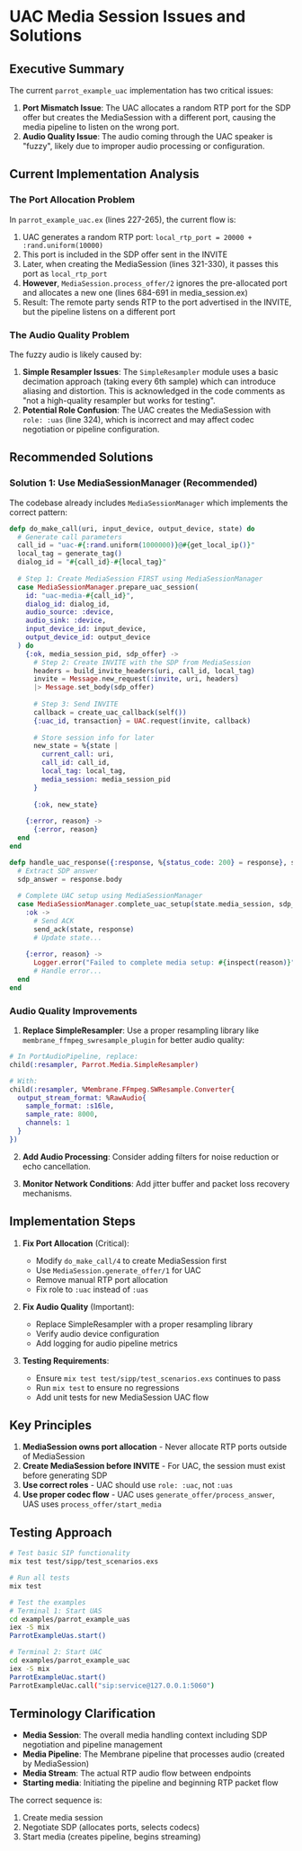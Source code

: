 # UAC Media Session Issues and Solutions

## Executive Summary

The current `parrot_example_uac` implementation has two critical issues:

1. **Port Mismatch Issue**: The UAC allocates a random RTP port for the SDP offer but creates the MediaSession with a different port, causing the media pipeline to listen on the wrong port.
2. **Audio Quality Issue**: The audio coming through the UAC speaker is "fuzzy", likely due to improper audio processing or configuration.

## Current Implementation Analysis

### The Port Allocation Problem

In `parrot_example_uac.ex` (lines 227-265), the current flow is:

1. UAC generates a random RTP port: `local_rtp_port = 20000 + :rand.uniform(10000)`
2. This port is included in the SDP offer sent in the INVITE
3. Later, when creating the MediaSession (lines 321-330), it passes this port as `local_rtp_port`
4. **However**, `MediaSession.process_offer/2` ignores the pre-allocated port and allocates a new one (lines 684-691 in media_session.ex)
5. Result: The remote party sends RTP to the port advertised in the INVITE, but the pipeline listens on a different port

### The Audio Quality Problem

The fuzzy audio is likely caused by:

1. **Simple Resampler Issues**: The `SimpleResampler` module uses a basic decimation approach (taking every 6th sample) which can introduce aliasing and distortion. This is acknowledged in the code comments as "not a high-quality resampler but works for testing".
2. **Potential Role Confusion**: The UAC creates the MediaSession with `role: :uas` (line 324), which is incorrect and may affect codec negotiation or pipeline configuration.

## Recommended Solutions

### Solution 1: Use MediaSessionManager (Recommended)

The codebase already includes `MediaSessionManager` which implements the correct pattern:

```elixir
defp do_make_call(uri, input_device, output_device, state) do
  # Generate call parameters
  call_id = "uac-#{:rand.uniform(1000000)}@#{get_local_ip()}"
  local_tag = generate_tag()
  dialog_id = "#{call_id}-#{local_tag}"
  
  # Step 1: Create MediaSession FIRST using MediaSessionManager
  case MediaSessionManager.prepare_uac_session(
    id: "uac-media-#{call_id}",
    dialog_id: dialog_id,
    audio_source: :device,
    audio_sink: :device,
    input_device_id: input_device,
    output_device_id: output_device
  ) do
    {:ok, media_session_pid, sdp_offer} ->
      # Step 2: Create INVITE with the SDP from MediaSession
      headers = build_invite_headers(uri, call_id, local_tag)
      invite = Message.new_request(:invite, uri, headers)
      |> Message.set_body(sdp_offer)
      
      # Step 3: Send INVITE
      callback = create_uac_callback(self())
      {:uac_id, transaction} = UAC.request(invite, callback)
      
      # Store session info for later
      new_state = %{state |
        current_call: uri,
        call_id: call_id,
        local_tag: local_tag,
        media_session: media_session_pid
      }
      
      {:ok, new_state}
      
    {:error, reason} ->
      {:error, reason}
  end
end

defp handle_uac_response({:response, %{status_code: 200} = response}, state) do
  # Extract SDP answer
  sdp_answer = response.body
  
  # Complete UAC setup using MediaSessionManager
  case MediaSessionManager.complete_uac_setup(state.media_session, sdp_answer) do
    :ok ->
      # Send ACK
      send_ack(state, response)
      # Update state...
      
    {:error, reason} ->
      Logger.error("Failed to complete media setup: #{inspect(reason)}")
      # Handle error...
  end
end
```

### Audio Quality Improvements

1. **Replace SimpleResampler**: Use a proper resampling library like `membrane_ffmpeg_swresample_plugin` for better audio quality:

```elixir
# In PortAudioPipeline, replace:
child(:resampler, Parrot.Media.SimpleResampler)

# With:
child(:resampler, %Membrane.FFmpeg.SWResample.Converter{
  output_stream_format: %RawAudio{
    sample_format: :s16le,
    sample_rate: 8000,
    channels: 1
  }
})
```

2. **Add Audio Processing**: Consider adding filters for noise reduction or echo cancellation.

3. **Monitor Network Conditions**: Add jitter buffer and packet loss recovery mechanisms.

## Implementation Steps

1. **Fix Port Allocation** (Critical):
   - Modify `do_make_call/4` to create MediaSession first
   - Use `MediaSession.generate_offer/1` for UAC
   - Remove manual RTP port allocation
   - Fix role to `:uac` instead of `:uas`

2. **Fix Audio Quality** (Important):
   - Replace SimpleResampler with a proper resampling library
   - Verify audio device configuration
   - Add logging for audio pipeline metrics

3. **Testing Requirements**:
   - Ensure `mix test test/sipp/test_scenarios.exs` continues to pass
   - Run `mix test` to ensure no regressions
   - Add unit tests for new MediaSession UAC flow

## Key Principles

1. **MediaSession owns port allocation** - Never allocate RTP ports outside of MediaSession
2. **Create MediaSession before INVITE** - For UAC, the session must exist before generating SDP
3. **Use correct roles** - UAC should use `role: :uac`, not `:uas`
4. **Use proper codec flow** - UAC uses `generate_offer/process_answer`, UAS uses `process_offer/start_media`

## Testing Approach

```bash
# Test basic SIP functionality
mix test test/sipp/test_scenarios.exs

# Run all tests
mix test

# Test the examples
# Terminal 1: Start UAS
cd examples/parrot_example_uas
iex -S mix
ParrotExampleUas.start()

# Terminal 2: Start UAC
cd examples/parrot_example_uac
iex -S mix
ParrotExampleUac.start()
ParrotExampleUac.call("sip:service@127.0.0.1:5060")
```

## Terminology Clarification

- **Media Session**: The overall media handling context including SDP negotiation and pipeline management
- **Media Pipeline**: The Membrane pipeline that processes audio (created by MediaSession)
- **Media Stream**: The actual RTP audio flow between endpoints
- **Starting media**: Initiating the pipeline and beginning RTP packet flow

The correct sequence is:
1. Create media session
2. Negotiate SDP (allocates ports, selects codecs)
3. Start media (creates pipeline, begins streaming)
